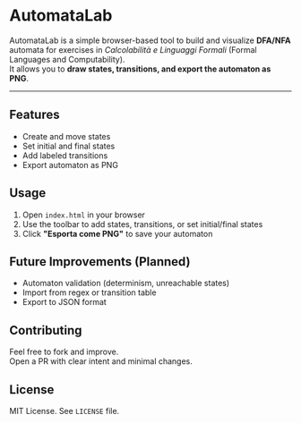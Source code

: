 # AutomataLab

AutomataLab is a simple browser-based tool to build and visualize **DFA/NFA** automata for exercises in *Calcolabilità e Linguaggi Formali* (Formal Languages and Computability).  
It allows you to **draw states, transitions, and export the automaton as PNG**.

---

## Features
- Create and move states
- Set initial and final states
- Add labeled transitions
- Export automaton as PNG

## Usage
1. Open `index.html` in your browser  
2. Use the toolbar to add states, transitions, or set initial/final states  
3. Click **"Esporta come PNG"** to save your automaton

## Future Improvements (Planned)
- Automaton validation (determinism, unreachable states)
- Import from regex or transition table
- Export to JSON format

## Contributing
Feel free to fork and improve.  
Open a PR with clear intent and minimal changes.


## License
MIT License. See `LICENSE` file.
